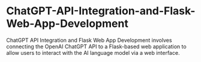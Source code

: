 # ChatGPT-API-Integration-and-Flask-Web-App-Development
ChatGPT API Integration and Flask Web App Development involves connecting the OpenAI ChatGPT API to a Flask-based web application to allow users to interact with the AI language model via a web interface.
